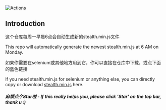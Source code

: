 ![Actions](https://github.com/requireCool/stealth.min.js/actions/workflows/workflow.yml/badge.svg)
## Introduction
这个仓库每周一早晨6点会自动生成新的stealth.min.js文件

This repo will automatically generate the newest stealth.min.js at 6 AM on Monday.

如果你需要在selenium或其他地方用到它，你可以直接在仓库中下载，或点下面的蓝色链接

If you need stealth.min.js for selenium or anything else, you can directly copy or download [stealth.min.js](https://raw.githubusercontent.com/requireCool/stealth.min.js/main/stealth.min.js) here.

##### 麻烦点个Star啦 - *If this really helps you, please click 'Star' on the top bar, thank u :)*
